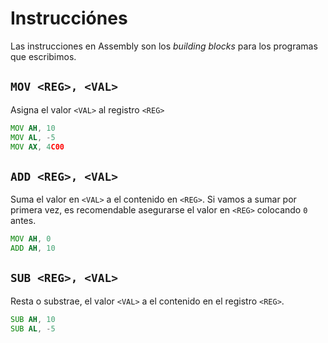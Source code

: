 # Instrucciónes

Las instrucciones en Assembly son los _building blocks_ para los programas que
escribimos.

## `MOV <REG>, <VAL>`

Asigna el valor `<VAL>` al registro `<REG>`

```asm
MOV AH, 10
MOV AL, -5
MOV AX, 4C00
```

## `ADD <REG>, <VAL>`

Suma el valor en `<VAL>` a el contenido en `<REG>`. Si vamos a sumar por
primera vez, es recomendable asegurarse el valor en `<REG>` colocando `0` antes.

```asm
MOV AH, 0
ADD AH, 10
```

## `SUB <REG>, <VAL>`

Resta o substrae, el valor `<VAL>` a el contenido en el registro `<REG>`.

```asm
SUB AH, 10
SUB AL, -5
```

